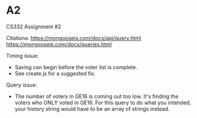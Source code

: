 # A2
CS332 Assignment #2

Citations: https://mongoosejs.com/docs/api/query.html
          https://mongoosejs.com/docs/queries.html

Timing issue:
  - Saving can begin before the voter list is complete.
  - See create.js for a suggested fix.
  
Query issue:
  - The number of voters in GE16 is coming out too low. It's finding the voters who ONLY voted in GE16. For this query to do what you intended, your history string would have to be an array of strings instead.
